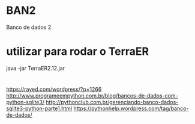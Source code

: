 # BAN2
Banco de dados 2

# utilizar para rodar o TerraER 
java -jar TerraER2.12.jar

#
https://rayed.com/wordpress/?p=1266
http://www.programeempython.com.br/blog/bancos-de-dados-com-python-sqlite3/
http://pythonclub.com.br/gerenciando-banco-dados-sqlite3-python-parte1.html
https://pythonhelp.wordpress.com/tag/banco-de-dados/
